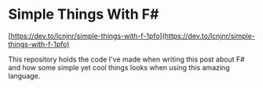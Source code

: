 # Simple Things With F#

[https://dev.to/lcnjnr/simple-things-with-f-1pfo](https://dev.to/lcnjnr/simple-things-with-f-1pfo)

This repository holds the code I've made when writing this post about F# and how some simple yet cool things looks when using this amazing language.

